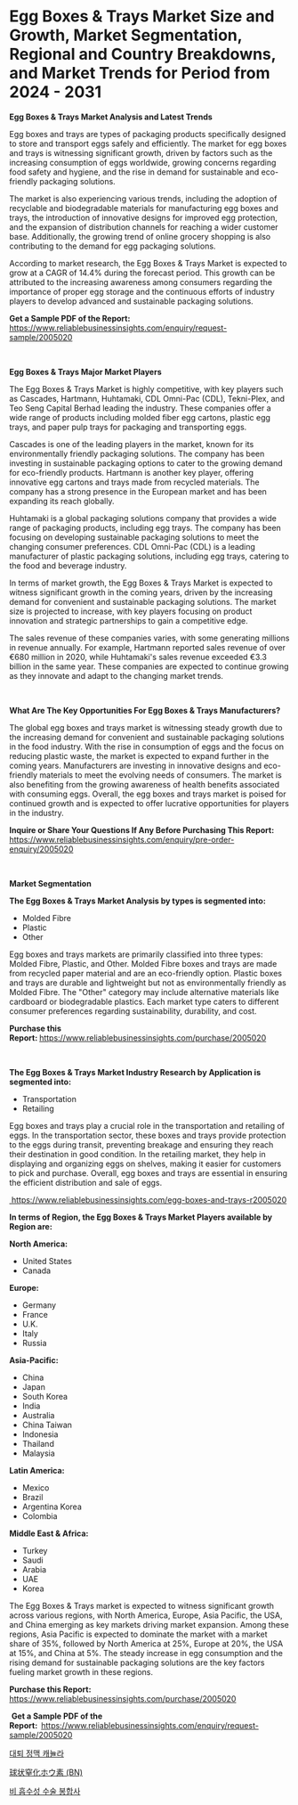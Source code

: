 <p><h1>Egg Boxes & Trays Market Size and Growth, Market Segmentation, Regional and Country Breakdowns, and Market Trends for Period from 2024 -  2031</h1></p><p><strong>Egg Boxes & Trays Market Analysis and Latest Trends</strong></p>
<p><p>Egg boxes and trays are types of packaging products specifically designed to store and transport eggs safely and efficiently. The market for egg boxes and trays is witnessing significant growth, driven by factors such as the increasing consumption of eggs worldwide, growing concerns regarding food safety and hygiene, and the rise in demand for sustainable and eco-friendly packaging solutions.</p><p>The market is also experiencing various trends, including the adoption of recyclable and biodegradable materials for manufacturing egg boxes and trays, the introduction of innovative designs for improved egg protection, and the expansion of distribution channels for reaching a wider customer base. Additionally, the growing trend of online grocery shopping is also contributing to the demand for egg packaging solutions.</p><p>According to market research, the Egg Boxes & Trays Market is expected to grow at a CAGR of 14.4% during the forecast period. This growth can be attributed to the increasing awareness among consumers regarding the importance of proper egg storage and the continuous efforts of industry players to develop advanced and sustainable packaging solutions.</p></p>
<p><strong>Get a Sample PDF of the Report:&nbsp;</strong> <a href="https://www.reliablebusinessinsights.com/enquiry/request-sample/2005020">https://www.reliablebusinessinsights.com/enquiry/request-sample/2005020</a></p>
<p>&nbsp;</p>
<p><strong>Egg Boxes & Trays Major Market Players</strong></p>
<p><p>The Egg Boxes & Trays Market is highly competitive, with key players such as Cascades, Hartmann, Huhtamaki, CDL Omni-Pac (CDL), Tekni-Plex, and Teo Seng Capital Berhad leading the industry. These companies offer a wide range of products including molded fiber egg cartons, plastic egg trays, and paper pulp trays for packaging and transporting eggs.</p><p>Cascades is one of the leading players in the market, known for its environmentally friendly packaging solutions. The company has been investing in sustainable packaging options to cater to the growing demand for eco-friendly products. Hartmann is another key player, offering innovative egg cartons and trays made from recycled materials. The company has a strong presence in the European market and has been expanding its reach globally.</p><p>Huhtamaki is a global packaging solutions company that provides a wide range of packaging products, including egg trays. The company has been focusing on developing sustainable packaging solutions to meet the changing consumer preferences. CDL Omni-Pac (CDL) is a leading manufacturer of plastic packaging solutions, including egg trays, catering to the food and beverage industry.</p><p>In terms of market growth, the Egg Boxes & Trays Market is expected to witness significant growth in the coming years, driven by the increasing demand for convenient and sustainable packaging solutions. The market size is projected to increase, with key players focusing on product innovation and strategic partnerships to gain a competitive edge.</p><p>The sales revenue of these companies varies, with some generating millions in revenue annually. For example, Hartmann reported sales revenue of over €680 million in 2020, while Huhtamaki's sales revenue exceeded €3.3 billion in the same year. These companies are expected to continue growing as they innovate and adapt to the changing market trends.</p></p>
<p>&nbsp;</p>
<p><strong>What Are The Key Opportunities For Egg Boxes & Trays Manufacturers?</strong></p>
<p><p>The global egg boxes and trays market is witnessing steady growth due to the increasing demand for convenient and sustainable packaging solutions in the food industry. With the rise in consumption of eggs and the focus on reducing plastic waste, the market is expected to expand further in the coming years. Manufacturers are investing in innovative designs and eco-friendly materials to meet the evolving needs of consumers. The market is also benefiting from the growing awareness of health benefits associated with consuming eggs. Overall, the egg boxes and trays market is poised for continued growth and is expected to offer lucrative opportunities for players in the industry.</p></p>
<p><strong>Inquire or Share Your Questions If Any Before Purchasing This Report:</strong> <a href="https://www.reliablebusinessinsights.com/enquiry/pre-order-enquiry/2005020">https://www.reliablebusinessinsights.com/enquiry/pre-order-enquiry/2005020</a></p>
<p>&nbsp;</p>
<p><strong>Market Segmentation</strong></p>
<p><strong>The Egg Boxes & Trays Market Analysis by types is segmented into:</strong></p>
<p><ul><li>Molded Fibre</li><li>Plastic</li><li>Other</li></ul></p>
<p><p>Egg boxes and trays markets are primarily classified into three types: Molded Fibre, Plastic, and Other. Molded Fibre boxes and trays are made from recycled paper material and are an eco-friendly option. Plastic boxes and trays are durable and lightweight but not as environmentally friendly as Molded Fibre. The "Other" category may include alternative materials like cardboard or biodegradable plastics. Each market type caters to different consumer preferences regarding sustainability, durability, and cost.</p></p>
<p><strong>Purchase this Report:&nbsp;</strong><a href="https://www.reliablebusinessinsights.com/purchase/2005020">https://www.reliablebusinessinsights.com/purchase/2005020</a></p>
<p>&nbsp;</p>
<p><strong>The Egg Boxes & Trays Market Industry Research by Application is segmented into:</strong></p>
<p><ul><li>Transportation</li><li>Retailing</li></ul></p>
<p><p>Egg boxes and trays play a crucial role in the transportation and retailing of eggs. In the transportation sector, these boxes and trays provide protection to the eggs during transit, preventing breakage and ensuring they reach their destination in good condition. In the retailing market, they help in displaying and organizing eggs on shelves, making it easier for customers to pick and purchase. Overall, egg boxes and trays are essential in ensuring the efficient distribution and sale of eggs.</p></p>
<p><a href="https://www.reliablebusinessinsights.com/egg-boxes-and-trays-r2005020">&nbsp;https://www.reliablebusinessinsights.com/egg-boxes-and-trays-r2005020</a></p>
<p><strong>In terms of Region, the Egg Boxes & Trays Market Players available by Region are:</strong></p>
<p>
    <p> <strong> North America: </strong>
        <ul>
            <li>United States</li>
            <li>Canada</li>
        </ul>
        </p> 
    <p> <strong> Europe: </strong>
        <ul>
            <li>Germany</li>
            <li>France</li>
            <li>U.K.</li>
            <li>Italy</li>
            <li>Russia</li>
        </ul>
        </p> 
    <p> <strong> Asia-Pacific: </strong>
        <ul>
            <li>China</li>
            <li>Japan</li>
            <li>South Korea</li>
            <li>India</li>
            <li>Australia</li>
            <li>China Taiwan</li>
            <li>Indonesia</li>
            <li>Thailand</li>
            <li>Malaysia</li>
        </ul>
        </p> 
    <p> <strong> Latin America: </strong>
        <ul>
            <li>Mexico</li>
            <li>Brazil</li>
            <li>Argentina Korea</li>
            <li>Colombia</li>
        </ul>
        </p> 
    <p> <strong> Middle East & Africa: </strong>
        <ul>
            <li>Turkey</li>
            <li>Saudi</li>
            <li>Arabia</li>
            <li>UAE</li>
            <li>Korea</li>
        </ul>
    </p>
    </p>
<p><p>The Egg Boxes & Trays market is expected to witness significant growth across various regions, with North America, Europe, Asia Pacific, the USA, and China emerging as key markets driving market expansion. Among these regions, Asia Pacific is expected to dominate the market with a market share of 35%, followed by North America at 25%, Europe at 20%, the USA at 15%, and China at 5%. The steady increase in egg consumption and the rising demand for sustainable packaging solutions are the key factors fueling market growth in these regions.</p></p>
<p><strong>Purchase this Report: </strong><a href="https://www.reliablebusinessinsights.com/purchase/2005020">https://www.reliablebusinessinsights.com/purchase/2005020</a></p>
<p>&nbsp;<strong>Get a Sample PDF of the Report:&nbsp;&nbsp;</strong><a href="https://www.reliablebusinessinsights.com/enquiry/request-sample/2005020">https://www.reliablebusinessinsights.com/enquiry/request-sample/2005020</a></p>
<p><strong></strong></p>
<p><p><a href="https://github.com/vs019sa3m8x/Market-Research-Report-List-2/blob/main/2374857125626.md">대퇴 정맥 캐뉼라</a></p><p><a href="https://github.com/jkjreqjscoxx7/Market-Research-Report-List-2/blob/main/7204603116892.md">球状窒化ホウ素 (BN)</a></p><p><a href="https://github.com/Madalyell456456/Market-Research-Report-List-2/blob/main/4303231125627.md">비 흡수성 수술 봉합사</a></p></p>